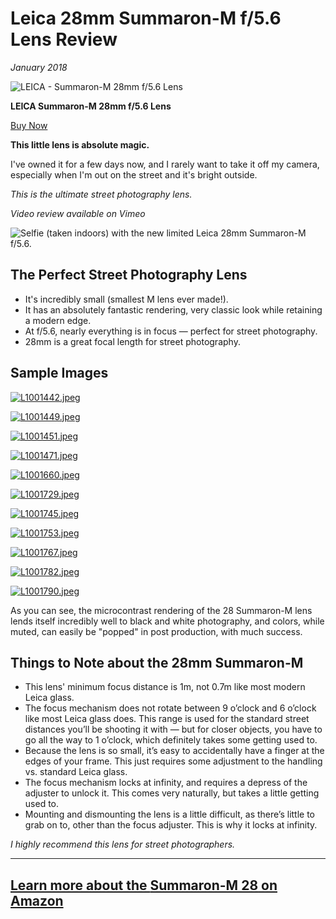 # Leica 28mm Summaron-M f/5.6 Lens Review
*January 2018*

![LEICA - Summaron-M 28mm f/5.6 Lens](http://images.squarespace-cdn.com/content/v1/665498111876725f7613f1e6/1719666492713-ME2XS491GU1HKYW6K0OT/822fe-19adb-35143736_10156274590300132_3695287821645381632_n.jpg)

**LEICA Summaron-M 28mm f/5.6 Lens**

[Buy Now](https://www.amazon.com/LeicaSummaron-M-28mm-f-5-6-Lens/dp/B06WWQJ4W1/ref=sr_1_1?ie=UTF8&qid=1529491863&sr=8-1&keywords=summaron-m)

 **This little lens is absolute magic.**

I've owned it for a few days now, and I rarely want to take it off my camera, especially when I'm out on the street and it's bright outside.

*This is the ultimate street photography lens.*

*Video review available on Vimeo*

![Selfie (taken indoors) with the new limited Leica 28mm Summaron-M f/5.6.](http://images.squarespace-cdn.com/content/v1/665498111876725f7613f1e6/1719666461219-5602851WT4PRZ6BBMZHS/0501e-c931f-l1001557.jpg)



## The Perfect Street Photography Lens

* It's incredibly small (smallest M lens ever made!).
* It has an absolutely fantastic rendering, very classic look while retaining a modern edge.
* At f/5.6, nearly everything is in focus — perfect for street photography.
* 28mm is a great focal length for street photography.

## Sample Images

[![L1001442.jpeg](http://images.squarespace-cdn.com/content/v1/665498111876725f7613f1e6/1719666490199-79WKXR098WLVG4LGSP73/790b6-27ade-l1001442.jpeg)](http://images.squarespace-cdn.com/content/v1/665498111876725f7613f1e6/1719666490199-79WKXR098WLVG4LGSP73/790b6-27ade-l1001442.jpeg)

[![L1001449.jpeg](http://images.squarespace-cdn.com/content/v1/665498111876725f7613f1e6/1719666494699-AZQZP4R7XCZS7NOFN3FE/8625b-d61ce-l1001449.jpeg)](http://images.squarespace-cdn.com/content/v1/665498111876725f7613f1e6/1719666494699-AZQZP4R7XCZS7NOFN3FE/8625b-d61ce-l1001449.jpeg)

[![L1001451.jpeg](http://images.squarespace-cdn.com/content/v1/665498111876725f7613f1e6/1719666496006-E3WICXA5KQMM0SPKEGN4/8b6b2-13bb8-l1001451.jpeg)](http://images.squarespace-cdn.com/content/v1/665498111876725f7613f1e6/1719666496006-E3WICXA5KQMM0SPKEGN4/8b6b2-13bb8-l1001451.jpeg)

[![L1001471.jpeg](http://images.squarespace-cdn.com/content/v1/665498111876725f7613f1e6/1719666525313-0LEV2NT3KCRGSH6ISC2O/ef7d4-b4e99-l1001471.jpeg)](http://images.squarespace-cdn.com/content/v1/665498111876725f7613f1e6/1719666525313-0LEV2NT3KCRGSH6ISC2O/ef7d4-b4e99-l1001471.jpeg)

[![L1001660.jpeg](http://images.squarespace-cdn.com/content/v1/665498111876725f7613f1e6/1719666526696-0HJSLRGZ4U21MD4NAKH9/f8157-9e3df-l1001660.jpeg)](http://images.squarespace-cdn.com/content/v1/665498111876725f7613f1e6/1719666526696-0HJSLRGZ4U21MD4NAKH9/f8157-9e3df-l1001660.jpeg)

[![L1001729.jpeg](http://images.squarespace-cdn.com/content/v1/665498111876725f7613f1e6/1719666520900-SH20TXHYJUBRI6MKWVMQ/dd3c0-b526f-l1001729.jpeg)](http://images.squarespace-cdn.com/content/v1/665498111876725f7613f1e6/1719666520900-SH20TXHYJUBRI6MKWVMQ/dd3c0-b526f-l1001729.jpeg)

[![L1001745.jpeg](http://images.squarespace-cdn.com/content/v1/665498111876725f7613f1e6/1719666502670-8AYWSC9OWJJ8DT48PZLL/a5610-d96d3-l1001745.jpeg)](http://images.squarespace-cdn.com/content/v1/665498111876725f7613f1e6/1719666502670-8AYWSC9OWJJ8DT48PZLL/a5610-d96d3-l1001745.jpeg)

[![L1001753.jpeg](http://images.squarespace-cdn.com/content/v1/665498111876725f7613f1e6/1719666517513-7X1KLOJARETZB6FM4P95/d8c11-a5f2e-l1001753.jpeg)](http://images.squarespace-cdn.com/content/v1/665498111876725f7613f1e6/1719666517513-7X1KLOJARETZB6FM4P95/d8c11-a5f2e-l1001753.jpeg)

[![L1001767.jpeg](http://images.squarespace-cdn.com/content/v1/665498111876725f7613f1e6/1719666503100-2Z4HTXBF5QRTZ5Y94N5O/a64b3-ff2fa-l1001767.jpeg)](http://images.squarespace-cdn.com/content/v1/665498111876725f7613f1e6/1719666503100-2Z4HTXBF5QRTZ5Y94N5O/a64b3-ff2fa-l1001767.jpeg)

[![L1001782.jpeg](http://images.squarespace-cdn.com/content/v1/665498111876725f7613f1e6/1719666478737-3G46KHWU0AF2WQCVGQJQ/4864e-fa591-l1001782.jpeg)](http://images.squarespace-cdn.com/content/v1/665498111876725f7613f1e6/1719666478737-3G46KHWU0AF2WQCVGQJQ/4864e-fa591-l1001782.jpeg)

[![L1001790.jpeg](http://images.squarespace-cdn.com/content/v1/665498111876725f7613f1e6/1719666486047-T6D8A215GMMVSOCA857B/61403-1f3b2-l1001790.jpeg)](http://images.squarespace-cdn.com/content/v1/665498111876725f7613f1e6/1719666486047-T6D8A215GMMVSOCA857B/61403-1f3b2-l1001790.jpeg)

As you can see, the microcontrast rendering of the 28 Summaron-M lens lends itself incredibly well to black and white photography, and colors, while muted, can easily be "popped" in post production, with much success.

## Things to Note about the 28mm Summaron-M

* This lens' minimum focus distance is 1m, not 0.7m like most modern Leica glass.
* The focus mechanism does not rotate between 9 o’clock and 6 o’clock like most Leica glass does. This range is used for the standard street distances you’ll be shooting it with — but for closer objects, you have to go all the way to 1 o’clock, which definitely takes some getting used to.
* Because the lens is so small, it’s easy to accidentally have a finger at the edges of your frame. This just requires some adjustment to the handling vs. standard Leica glass.
* The focus mechanism locks at infinity, and requires a depress of the adjuster to unlock it. This comes very naturally, but takes a little getting used to.
* Mounting and dismounting the lens is a little difficult, as there’s little to grab on to, other than the focus adjuster. This is why it locks at infinity.

*I highly recommend this lens for street photographers.*

---

## [Learn more about the **Summaron-M 28** on Amazon](https://amzn.to/2ytBm5q)
